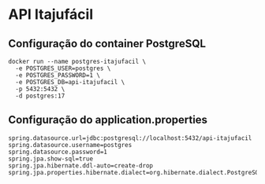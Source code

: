 # API Itajufácil

## Configuração do container PostgreSQL

```
docker run --name postgres-itajufacil \
  -e POSTGRES_USER=postgres \
  -e POSTGRES_PASSWORD=1 \
  -e POSTGRES_DB=api-itajufacil \
  -p 5432:5432 \
  -d postgres:17
```

## Configuração do application.properties
```
spring.datasource.url=jdbc:postgresql://localhost:5432/api-itajufacil
spring.datasource.username=postgres
spring.datasource.password=1
spring.jpa.show-sql=true
spring.jpa.hibernate.ddl-auto=create-drop
spring.jpa.properties.hibernate.dialect=org.hibernate.dialect.PostgreSQLDialect
```

